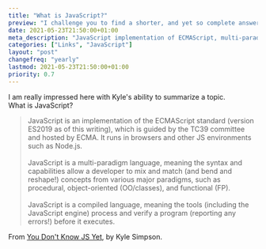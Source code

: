 ```yaml
---
title: "What is JavaScript?"
preview: "I challenge you to find a shorter, and yet so complete answer."
date: 2021-05-23T21:50:00+01:00
meta_description: "JavaScript implementation of ECMAScript, multi-paradigm language."
categories: ["Links", "JavaScript"]
layout: "post"
changefreq: "yearly"
lastmod: 2021-05-23T21:50:00+01:00
priority: 0.7
---
```


I am really impressed here with Kyle's ability to summarize a topic.\
What is JavaScript?

> JavaScript is an implementation of the ECMAScript standard (version ES2019 as of this writing), which is guided by the TC39 committee and hosted by ECMA. It runs in browsers and other JS environments such as Node.js.\
\
JavaScript is a multi-paradigm language, meaning the syntax and capabilities allow a developer to mix and match (and bend and reshape!) concepts from various major paradigms, such as procedural, object-oriented (OO/classes), and functional (FP).\
\
JavaScript is a compiled language, meaning the tools (including the JavaScript engine) process and verify a program (reporting any errors!) before it executes.


From [You Don't Know JS Yet](https://github.com/getify/You-Dont-Know-JS), by Kyle Simpson.